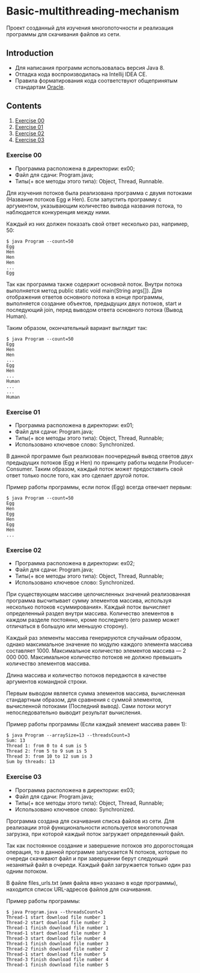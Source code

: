 # Basic-multithreading-mechanism
Проект созданный для изучения многопоточности и реализация программы для скачивания файлов из сети.

## Introduction
- Для написания программ использовалась версия Java 8.
- Отладка кода воспроизводилась на Intellij IDEA CE.
- Правила форматирования кода соответствуют общепринятым стандартам [Oracle](https://www.oracle.com/java/technologies/javase/codeconventions-namingconventions.html).

## Contents
1. [Exercise 00](#exercise-00)
2. [Exercise 01](#exercise-01)
3. [Exercise 02](#exercise-02)
4. [Exercise 03](#exercise-03)

### Exercise 00

- Программа расположена в директории: ex00;
- Файл для сдачи: Program.java;
- Типы(+ все методы этого типа): Object, Thread, Runnable.

Для изучения потоков была реализована программа с двумя потоками (Название потоков Egg и Hen). Если запустить программу с аргументом, указывающим количество вывода названия потока, то наблюдается конкуренция между ними.

Каждый из них должен показать свой ответ несколько раз, например, 50:

```
$ java Program --count=50
Egg
Hen
Hen
Hen
...
Egg
```

Так как программа также содержит основной поток. Внутри потока выполняется метод public static void main(String args[]). Для отображения ответов основного потока в конце программы, выполняется создание объектов, предыдущих двух потоков, start и последующий join, перед выводом ответа основного потока (Вывод Human).

Таким образом, окончательный вариант выглядит так:

```
$ java Program --count=50
Egg
Hen
Hen
...
Egg
Hen
...
Human
...
...
Human
```

### Exercise 01

- Программа расположена в директории: ex01;
- Файл для сдачи: Program.java;
- Типы(+ все методы этого типа): Object, Thread, Runnable;
- Использовано ключевое слово: Synchronized.

В данной программе был реализован поочередный вывод ответов двух предыдущих потоков (Egg и Hen) по принципу работы модели Producer-Consumer. Таким образом, каждый поток может предоставить свой ответ только после того, как это сделает другой поток.

Пример работы программы, если поток (Egg) всегда отвечает первым:

```
$ java Program --count=50
Egg
Hen
Egg
Hen
Egg
Hen
...
```

### Exercise 02

- Программа расположена в директории: ex02;
- Файл для сдачи: Program.java;
- Типы(+ все методы этого типа): Object, Thread, Runnable;
- Использовано ключевое слово: Synchronized.

При существующем массиве целочисленных значений реализованная программа высчитывает сумму элементов массива, используя несколько потоков «суммирования». Каждый поток вычисляет определенный раздел внутри массива. Количество элементов в каждом разделе постоянно, кроме последнего (его размер может отличаться в большую или меньшую сторону).

Каждый раз элементы массива генерируются случайным образом, однако максимальное значение по модулю каждого элемента массива составляет 1000. Максимальное количество элементов массива — 2 000 000. Максимальное количество потоков не должно превышать количество элементов массива.

Длина массива и количество потоков передаются в качестве аргументов командной строки.

Первым выводом является сумма элементов массива, вычисленная стандартным образом, для сравнения с суммой элементов, вычисленной потоками (Последний вывод). Сами потоки могут непоследовательно выводит результат вычисления.

Пример работы программы (Если каждый элемент массива равен 1):

```
$ java Program --arraySize=13 --threadsCount=3
Sum: 13
Thread 1: from 0 to 4 sum is 5
Thread 2: from 5 to 9 sum is 5
Thread 3: from 10 to 12 sum is 3
Sum by threads: 13
```

### Exercise 03

- Программа расположена в директории: ex03;
- Файл для сдачи: Program.java;
- Типы(+ все методы этого типа): Object, Thread, Runnable;
- Использовано ключевое слово: Synchronized.

Программа создана для скачивания списка файлов из сети. Для реализации этой функциональности используется многопоточная загрузка, при которой каждый поток загружает определенный файл.

Так как постоянное создание и завершение потоков это дорогостоящая операция, то в данной программе запускается N потоков, которые по очереди скачивают файл и при завершении берут следующий незанятый файл в очереди. Каждый файл загружается только один раз одним потоком.

В файле files_urls.txt (имя файла явно указано в коде программы), находится список URL-адресов файлов для скачивания.

Пример работы программы:

```
$ java Program.java --threadsCount=3
Thread-1 start download file number 1
Thread-2 start download file number 2
Thread-1 finish download file number 1
Thread-1 start download file number 3
Thread-3 start download file number 4
Thread-1 finish download file number 3
Thread-2 finish download file number 2
Thread-1 start download file number 5
Thread-3 finish download file number 4
Thread-1 finish download file number 5
```
